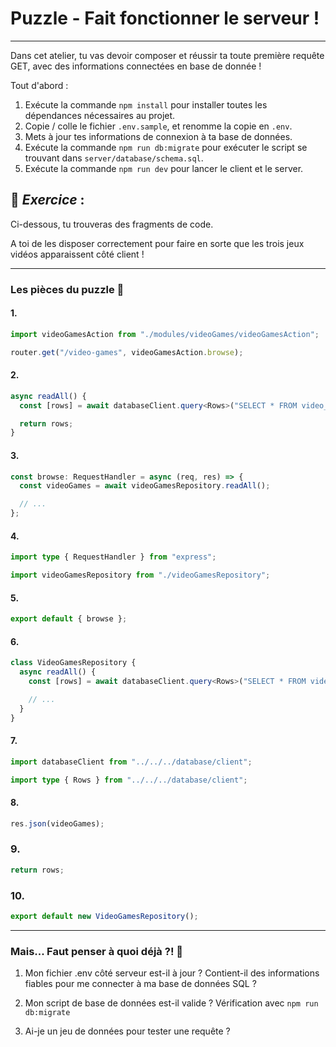 # Puzzle - Fait fonctionner le serveur !

---

Dans cet atelier, tu vas devoir composer et réussir ta toute première requête GET, avec des informations
connectées en base de donnée !

Tout d'abord :

1. Exécute la commande `npm install` pour installer toutes les dépendances nécessaires au projet. 
2. Copie / colle le fichier `.env.sample`, et renomme la copie en `.env`.
3. Mets à jour tes informations de connexion à ta base de données.
4. Exécute la commande `npm run db:migrate` pour exécuter le script se trouvant dans `server/database/schema.sql`.
5. Exécute la commande `npm run dev` pour lancer le client et le server.

## 🧠 _Exercice_ :

Ci-dessous, tu trouveras des fragments de code.

A toi de les disposer correctement pour faire en sorte que les trois jeux vidéos apparaissent côté client !

---

### Les pièces du puzzle 🧩

#### 1.

```typescript
import videoGamesAction from "./modules/videoGames/videoGamesAction";

router.get("/video-games", videoGamesAction.browse);
```

#### 2.

```typescript
async readAll() {
  const [rows] = await databaseClient.query<Rows>("SELECT * FROM video_game");

  return rows;
}
```

#### 3.

```typescript
const browse: RequestHandler = async (req, res) => {
  const videoGames = await videoGamesRepository.readAll();

  // ...
};
```

#### 4. 
```typescript
import type { RequestHandler } from "express";

import videoGamesRepository from "./videoGamesRepository";
```

#### 5.

```typescript
export default { browse };
```

#### 6.

```typescript
class VideoGamesRepository {
  async readAll() {
    const [rows] = await databaseClient.query<Rows>("SELECT * FROM video_game");

    // ...
  }
}
```

#### 7.

```typescript
import databaseClient from "../../../database/client";

import type { Rows } from "../../../database/client";
```

#### 8.

```typescript
res.json(videoGames);
```

### 9.

```typescript
return rows;
```

### 10.

```typescript
export default new VideoGamesRepository();
```
---

### Mais... Faut penser à quoi déjà ?! 🤔

1. Mon fichier .env côté serveur est-il à jour ? Contient-il des informations fiables pour me connecter à ma base de données SQL ?

2. Mon script de base de données est-il valide ? Vérification avec `npm run db:migrate`

3. Ai-je un jeu de données pour tester une requête ?
